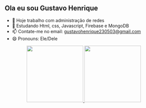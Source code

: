 ## Ola eu sou Gustavo Henrique

- 🔭 Hoje trabalho com administração de redes
- 🌱 Estudando Html, css, Javascript, Firebase e MongoDB
- 📫 Contate-me no email: gustavohenrique230503@gmail.com
- 😄 Pronouns: Ele/Dele

<div align="center">
  <a href="https://github.com/Ghsilva-2936">
  <img height="180em" src="https://github-readme-stats.vercel.app/api?username=Ghsilva-2936&show_icons=true&theme=dark&include_all_commits=true&count_private=true"/>
  <img height="180em" src="https://github-readme-stats.vercel.app/api/top-langs/?username=Ghsilva-2936&layout=compact&langs_count=7&theme=dark"/>
</div>
